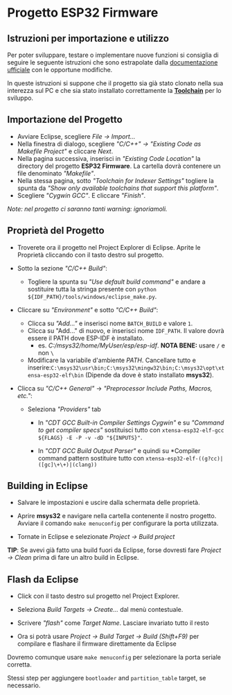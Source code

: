 # Progetto ESP32 Firmware

## Istruzioni per importazione e utilizzo
Per poter sviluppare, testare o implementare nuove funzioni si consiglia di seguire le seguente istruzioni che sono estrapolate dalla [documentazione ufficiale](http://esp-idf.readthedocs.io/en/latest/get-started/index.html#start-a-project) con le opportune modifiche.

In queste istruzioni si suppone che il progetto sia già stato clonato nella sua interezza sul PC e che sia stato installato correttamente la [**Toolchain**](http://esp-idf.readthedocs.io/en/latest/get-started/index.html#setup-toolchain) per lo sviluppo.


## Importazione del Progetto

* Avviare Eclipse, scegliere *File -> Import...*
* Nella finestra di dialogo, scegliere *"C/C++" -> "Existing Code as Makefile Project"* e cliccare *Next*.
* Nella pagina successiva, inserisci in *"Existing Code Location"* la directory del progetto **ESP32 Firmware**. La cartella dovrà contenere un file denominato *"Makefile"*.
* Nella stessa pagina, sotto *"Toolchain for Indexer Settings"* togliere la spunta da *"Show only available toolchains that support this platform"*.
* Scegliere *"Cygwin GCC"*. E cliccare *"Finish"*.

*Note: nel progetto ci saranno tanti warning: ignoriamoli.*


## Proprietà del Progetto

* Troverete ora il progetto nel Project Explorer di Eclipse. Aprite le Proprietà cliccando con il tasto destro sul progetto.

* Sotto la sezione *"C/C++ Build"*:

  * Togliere la spunta su *"Use default build command"* e andare a sostituire tutta la stringa presente con ``python ${IDF_PATH}/tools/windows/eclipse_make.py``.

* Cliccare su *"Environment"* e sotto *"C/C++ Build"*:

  * Clicca su *"Add..."* e inserisci nome ``BATCH_BUILD`` e valore ``1``.
  * Clicca su "Add..." di nuovo, e inserisci nome ``IDF_PATH``. Il valore dovrà essere il PATH dove ESP-IDF è installato.
    * es. *C:/msys32/home/MyUser/esp/esp-idf*. **NOTA BENE:** usare `/` e non `\`
  * Modificare la variabile d'ambiente *PATH*. Cancellare tutto e inserire:``C:\msys32\usr\bin;C:\msys32\mingw32\bin;C:\msys32\opt\xtensa-esp32-elf\bin`` (Dipende da dove è stato installato **msys32**).

* Clicca su *"C/C++ General"* -> *"Preprocessor Include Paths, Macros, etc."*:

  * Seleziona *"Providers"* tab

     * In *"CDT GCC Built-in Compiler Settings Cygwin"* e su *"Command to get compiler specs"* sostituisci tutto con ``xtensa-esp32-elf-gcc ${FLAGS} -E -P -v -dD "${INPUTS}"``.

     * In *"CDT GCC Build Output Parser"* e quindi su  *Compiler command pattern sostituire tutto con ``xtensa-esp32-elf-((g?cc)|([gc]\+\+)|(clang))``

## Building in Eclipse

* Salvare le impostazioni e uscire dalla schermata delle proprietà.

* Aprire **msys32** e navigare nella cartella contenente il nostro progetto. Avviare il comando ``make menuconfig`` per configurare la porta utilizzata.

* Tornate in Eclipse e selezionate *Project -> Build project*

**TIP**: Se avevi già fatto una build fuori da Eclipse, forse dovresti fare *Project -> Clean* prima di fare un altro build in Eclipse.

## Flash da Eclipse

* Click con il tasto destro sul progetto nel Project Explorer.

* Seleziona *Build Targets -> Create...* dal menù contestuale.

* Scrivere *"flash"* come *Target Name*. Lasciare invariato tutto il resto

* Ora si potrà usare *Project -> Build Target -> Build (Shift+F9)* per compilare e flashare il firmware direttamente da Eclipse

Dovremo comunque usare `make menuconfig` per selezionare la porta seriale corretta. 

Stessi step per aggiungere ``bootloader`` and ``partition_table`` target, se necessario.
